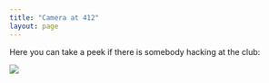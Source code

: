 ```yaml
---
title: "Camera at 412"
layout: page
---
```


Here you can take a peek if there is somebody hacking at the club:

<img src="http://193.40.194.202:888/axis-cgi/mjpg/video.cgi?resolution=480x360"/>
